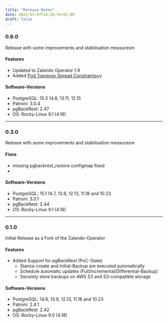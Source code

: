 ```yaml
---
title: "Release Notes"
date: 2023-03-07T14:26:51+01:00
draft: false
---
```


### 0.6.0

Release with some improvements and stabilisation measuresm

#### Features
- Updated to Zalando Operator 1.9
- Added [Pod Topology Spread Constraints](https://kubernetes.io/docs/concepts/scheduling-eviction/topology-spread-constraints/)yy

#### Software-Versions

- PostgreSQL: 15.3 14.8, 13.11, 12.15
- Patroni: 3.0.4
- pgBackRest: 2.47
- OS: Rocky-Linux 9.1 (4.18)

___


### 0.3.0

Release with some improvements and stabilisation measuresm

#### Fixes
- missing pgbackrest_restore configmap fixed
- 

#### Software-Versions

- PostgreSQL: 15.1 14.7, 13.9, 12.13, 11.18 and 10.23
- Patroni: 3.0.1
- pgBackRest: 2.44
- OS: Rocky-Linux 9.1 (4.18)

___


### 0.1.0 
	
Initial Release as a Fork of the Zalando-Operator

#### Features

- Added Support for pgBackRest (PoC-State)
    - Stanza-create and Initial-Backup are executed automatically
    - Schedule automatic updates (Full/Incremental/Differential-Backup)
    - Securely store backups on AWS S3 and S3-compatible storage

#### Software-Versions

- PostgreSQL: 14.6, 13.9, 12.13, 11.18 and 10.23
- Patroni: 2.4.1
- pgBackRest: 2.42
- OS: Rocky-Linux 9.0 (4.18)